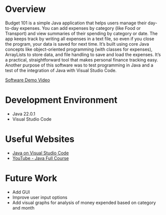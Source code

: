 # Overview

Budget 101 is a simple Java application that helps users manage their day-to-day expenses. You can add expenses by category (like Food or Transport) and view summaries of their spending by category or date. The app keeps track by writing all expenses in a text file, so even if you close the program, your data is saved for next time. It’s built using core Java concepts like object-oriented programming (with classes for expenses), ArrayLists to store data, and file handling to save and load the expenses. It’s a practical, straightforward tool that makes personal finance tracking easy. Another purpose of this software was to test programming in Java and a test of the integration of Java with Visual Studio Code.

[Software Demo Video](https://youtu.be/lKZLfo_EdD8)

# Development Environment

- Java 22.0.1
- Visual Studio Code

# Useful Websites

- [Java on Visual Studio Code](https://code.visualstudio.com/docs/java/java-tutorial)
- [YouTube - Java Full Course](https://www.youtube.com/watch?v=xk4_1vDrzzo&t=21396s)

# Future Work

<!-- Make a list of things that you need to fix, improve, and add in the future. -->
- Add GUI
- Improve user input options
- Add visual graphs for analysis of money expended based on category and month